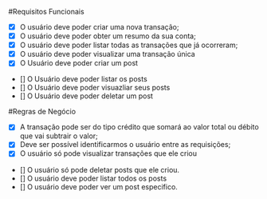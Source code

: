 #Requisitos Funcionais

- [x] O usuário deve poder criar uma nova transação;
- [x] O usuário deve poder obter um resumo da sua conta;
- [x] O usuário deve poder listar todas as transações que já ocorreram;
- [x] O usuário deve poder visualizar uma transação única
- [x] O Usuário deve poder criar um post
- [] O Usuário deve poder listar os posts
- [] O Usuário deve poder visuazliar seus posts
- [] O Usuário deve poder deletar um post

#Regras de Negócio

- [x] A transação pode ser do tipo crédito que somará ao valor total ou débito que vai subtrair o valor;
- [x] Deve ser possível identificarmos o usuário entre as requisições;
- [x] O usuário só pode visualizar transações que ele criou
- [] O usuário só pode deletar posts que ele criou.
- [] O usuário deve poder listar todos os posts
- [] O usuário deve poder ver um post especifico.
